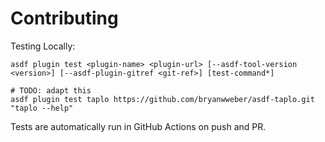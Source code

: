 # Contributing

Testing Locally:

```shell
asdf plugin test <plugin-name> <plugin-url> [--asdf-tool-version <version>] [--asdf-plugin-gitref <git-ref>] [test-command*]

# TODO: adapt this
asdf plugin test taplo https://github.com/bryanwweber/asdf-taplo.git "taplo --help"
```

Tests are automatically run in GitHub Actions on push and PR.
